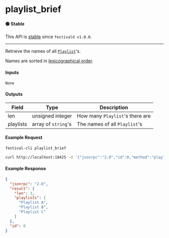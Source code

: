 # playlist_brief

#### 🟢 Stable
This API is [stable](../../api-stability/marker.md) since `festivald v1.0.0`.

---

Retrieve the names of all [`Playlist`](../../common-objects/playlist.md)'s.

Names are sorted in [lexicographical order](https://en.wikipedia.org/wiki/Lexicographic_order).

#### Inputs
`None`

#### Outputs
| Field     | Type                | Description |
|-----------|---------------------|-------------|
| len       | unsigned integer    | How many `Playlist`'s there are
| playlists | array of `string`'s | The names of all `Playlist`'s

#### Example Request
```bash
festival-cli playlist_brief
```
```bash
curl http://localhost:18425 -d '{"jsonrpc":"2.0","id":0,"method":"playlist_brief"}'
```

#### Example Response
```json
{
  "jsonrpc": "2.0",
  "result": {
    "len": 3,
    "playlists": [
      "Playlist A",
      "Playlist B",
      "Playlist C"
    ]
  },
  "id": 0
}
```
